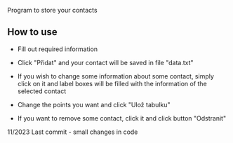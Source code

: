 Program to store your contacts

How to use
------------
  - Fill out required information
  - Click "Přidat" and your contact will be saved in file "data.txt"

  - If you wish to change some information about some contact, simply click on it and label boxes will be filled with the information of the selected contact
  - Change the points you want and click "Ulož tabulku"

  - If you want to remove some contact, click it and click button "Odstranit"


11/2023
Last commit - small changes in code

